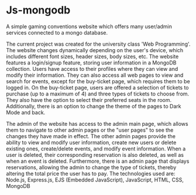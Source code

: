 # Js-mongodb
A simple gaming conventions website which offers many user/admin services connected to a mongo database.


The current project was created for the university class 'Web Programming'. The website changes dynamically depending on the user's device, which includes different font sizes, header sizes, body sizes, etc. The website features a login/signup feature, storing user information in a MongoDB collection. Users have access to their profiles where they can view and modify their information. They can also access all web pages to view and search for events, except for the buy-ticket page, which requires them to be logged in. On the buy-ticket page, users are offered a selection of tickets to purchase (up to a maximum of 4) and three types of tickets to choose from. They also have the option to select their preferred seats in the room. Additionally, there is an option to change the theme of the pages to Dark Mode and back.

The admin of the website has access to the admin main page, which allows them to navigate to other admin pages or the "user pages" to see the changes they have made in effect. The other admin pages provide the ability to view and modify user information, create new users or delete existing ones, create/delete events, and modify event information. When a user is deleted, their corresponding reservation is also deleted, as well as when an event is deleted. Furthermore, there is an admin page that displays reservations, allowing the admin to change the type of tickets, thereby altering the total price the user has to pay.
The technologies used are:
Node.js, Express.js, EJS (Embedded JavaScript), JavaScript, HTML, CSS, MongoDB
